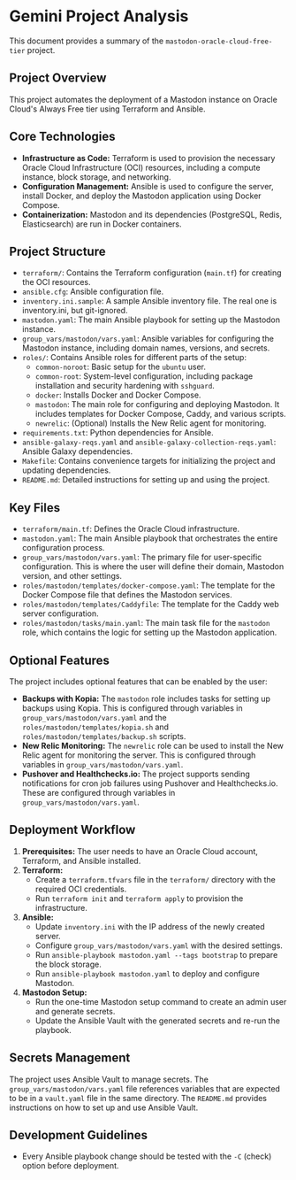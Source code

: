 # Gemini Project Analysis

This document provides a summary of the `mastodon-oracle-cloud-free-tier` project.

## Project Overview

This project automates the deployment of a Mastodon instance on Oracle Cloud's Always Free tier using Terraform and Ansible.

## Core Technologies

- **Infrastructure as Code:** Terraform is used to provision the necessary Oracle Cloud Infrastructure (OCI) resources, including a compute instance, block storage, and networking.
- **Configuration Management:** Ansible is used to configure the server, install Docker, and deploy the Mastodon application using Docker Compose.
- **Containerization:** Mastodon and its dependencies (PostgreSQL, Redis, Elasticsearch) are run in Docker containers.

## Project Structure

- `terraform/`: Contains the Terraform configuration (`main.tf`) for creating the OCI resources.
- `ansible.cfg`: Ansible configuration file.
- `inventory.ini.sample`: A sample Ansible inventory file. The real one is inventory.ini, but git-ignored.
- `mastodon.yaml`: The main Ansible playbook for setting up the Mastodon instance.
- `group_vars/mastodon/vars.yaml`: Ansible variables for configuring the Mastodon instance, including domain names, versions, and secrets.
- `roles/`: Contains Ansible roles for different parts of the setup:
    - `common-noroot`: Basic setup for the `ubuntu` user.
    - `common-root`: System-level configuration, including package installation and security hardening with `sshguard`.
    - `docker`: Installs Docker and Docker Compose.
    - `mastodon`: The main role for configuring and deploying Mastodon. It includes templates for Docker Compose, Caddy, and various scripts.
    - `newrelic`: (Optional) Installs the New Relic agent for monitoring.
- `requirements.txt`: Python dependencies for Ansible.
- `ansible-galaxy-reqs.yaml` and `ansible-galaxy-collection-reqs.yaml`: Ansible Galaxy dependencies.
- `Makefile`: Contains convenience targets for initializing the project and updating dependencies.
- `README.md`: Detailed instructions for setting up and using the project.

## Key Files

- `terraform/main.tf`: Defines the Oracle Cloud infrastructure.
- `mastodon.yaml`: The main Ansible playbook that orchestrates the entire configuration process.
- `group_vars/mastodon/vars.yaml`: The primary file for user-specific configuration. This is where the user will define their domain, Mastodon version, and other settings.
- `roles/mastodon/templates/docker-compose.yaml`: The template for the Docker Compose file that defines the Mastodon services.
- `roles/mastodon/templates/Caddyfile`: The template for the Caddy web server configuration.
- `roles/mastodon/tasks/main.yaml`: The main task file for the `mastodon` role, which contains the logic for setting up the Mastodon application.

## Optional Features

The project includes optional features that can be enabled by the user:

- **Backups with Kopia:** The `mastodon` role includes tasks for setting up backups using Kopia. This is configured through variables in `group_vars/mastodon/vars.yaml` and the `roles/mastodon/templates/kopia.sh` and `roles/mastodon/templates/backup.sh` scripts.
- **New Relic Monitoring:** The `newrelic` role can be used to install the New Relic agent for monitoring the server. This is configured through variables in `group_vars/mastodon/vars.yaml`.
- **Pushover and Healthchecks.io:** The project supports sending notifications for cron job failures using Pushover and Healthchecks.io. These are configured through variables in `group_vars/mastodon/vars.yaml`.

## Deployment Workflow

1.  **Prerequisites:** The user needs to have an Oracle Cloud account, Terraform, and Ansible installed.
2.  **Terraform:**
    - Create a `terraform.tfvars` file in the `terraform/` directory with the required OCI credentials.
    - Run `terraform init` and `terraform apply` to provision the infrastructure.
3.  **Ansible:**
    - Update `inventory.ini` with the IP address of the newly created server.
    - Configure `group_vars/mastodon/vars.yaml` with the desired settings.
    - Run `ansible-playbook mastodon.yaml --tags bootstrap` to prepare the block storage.
    - Run `ansible-playbook mastodon.yaml` to deploy and configure Mastodon.
4.  **Mastodon Setup:**
    - Run the one-time Mastodon setup command to create an admin user and generate secrets.
    - Update the Ansible Vault with the generated secrets and re-run the playbook.

## Secrets Management

The project uses Ansible Vault to manage secrets. The `group_vars/mastodon/vars.yaml` file references variables that are expected to be in a `vault.yaml` file in the same directory. The `README.md` provides instructions on how to set up and use Ansible Vault.

## Development Guidelines

- Every Ansible playbook change should be tested with the `-C` (check) option before deployment.